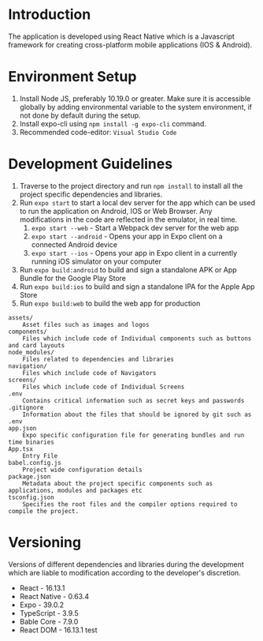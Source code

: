 # Introduction

The application is developed using React Native which is a Javascript framework for creating cross-platform mobile applications (IOS & Android).

# Environment Setup

1.  Install Node JS, preferably 10.19.0 or greater. Make sure it is accessible globally by adding environmental variable to the system environment, if not done by default during the setup.
2.  Install expo-cli using `npm install -g expo-cli` command.
3.  Recommended code-editor: `Visual Studio Code`

# Development Guidelines

1.  Traverse to the project directory and run `npm install` to install all the project specific dependencies and libraries.
2.  Run `expo start` to start a local dev server for the app which can be used to run the application on Android, IOS or Web Browser. Any modifications in the code are reflected in the emulator, in real time.
    1.  `expo start --web` \- Start a Webpack dev server for the web app
    2.  `expo start --android` \- Opens your app in Expo client on a connected Android device
    3.  `expo start --ios` \- Opens your app in Expo client in a currently running iOS simulator on your computer
3.  Run `expo build:android` to build and sign a standalone APK or App Bundle for the Google Play Store
4.  Run `expo build:ios` to build and sign a standalone IPA for the Apple App Store
5.  Run `expo build:web` to build the web app for production

```
assets/
    Asset files such as images and logos
components/
    Files which include code of Individual components such as buttons and card layouts
node_modules/
    Files related to dependencies and libraries
navigation/
    Files which include code of Navigators
screens/
    Files which include code of Individual Screens
.env
    Contains critical information such as secret keys and passwords
.gitignore
    Information about the files that should be ignored by git such as .env
app.json
    Expo specific configuration file for generating bundles and run time binaries
App.tsx
    Entry File
babel.config.js
    Project wide configuration details
package.json
    Metadata about the project specific components such as applications, modules and packages etc
tsconfig.json
    Specifies the root files and the compiler options required to compile the project.
```

# Versioning

Versions of different dependencies and libraries during the development which are liable to modification according to the developer's discretion.

- React - 16.13.1
- React Native - 0.63.4
- Expo - 39.0.2
- TypeScript - 3.9.5
- Bable Core - 7.9.0
- React DOM - 16.13.1
test